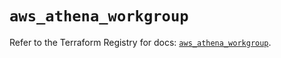 # `aws_athena_workgroup`

Refer to the Terraform Registry for docs: [`aws_athena_workgroup`](https://registry.terraform.io/providers/hashicorp/aws/5.61.0/docs/resources/athena_workgroup).
